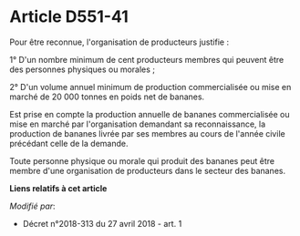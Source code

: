 # Article D551-41

Pour être reconnue, l'organisation de producteurs justifie :

1° D'un nombre minimum de cent producteurs membres qui peuvent être des personnes physiques ou morales ;

2° D'un volume annuel minimum de production commercialisée ou mise en marché de 20 000 tonnes en poids net de bananes.

Est prise en compte la production annuelle de bananes commercialisée ou mise en marché par l'organisation demandant sa
reconnaissance, la production de bananes livrée par ses membres au cours de l'année civile précédant celle de la demande.

Toute personne physique ou morale qui produit des bananes peut être membre d'une organisation de producteurs dans le secteur
des bananes.

**Liens relatifs à cet article**

_Modifié par_:

  - Décret n°2018-313 du 27 avril 2018 - art. 1

